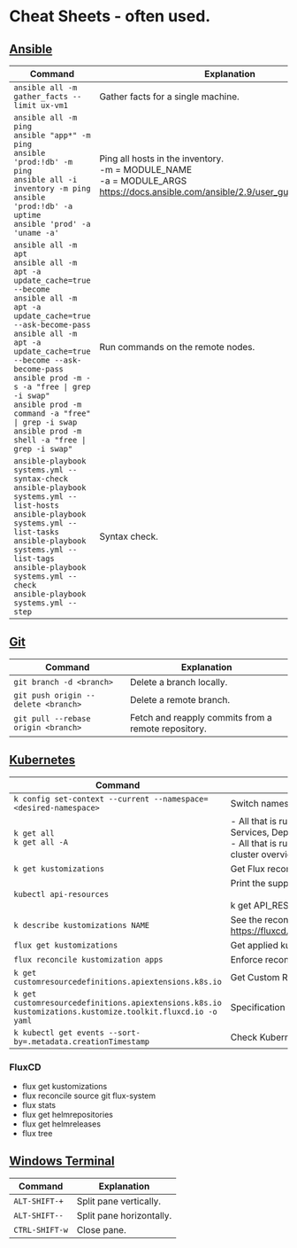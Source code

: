 # Cheat Sheets - often used.

## [Ansible](./DevOps/ansible.md)

Command | Explanation
--------|-------------
`ansible all -m gather_facts --limit ux-vm1` | Gather facts for a single machine.
`ansible all -m ping`<br>`ansible "app*" -m ping`<br>`ansible 'prod:!db' -m ping`<br>`ansible all -i inventory -m ping`<br>`ansible 'prod:!db' -a uptime`<br>`ansible 'prod' -a 'uname -a'` | Ping all hosts in the inventory.<br>-m = MODULE_NAME<br> -a =  MODULE_ARGS<br>https://docs.ansible.com/ansible/2.9/user_guide/modules.html
`ansible all -m apt`<br>`ansible all -m apt -a update_cache=true --become`<br>`ansible all -m apt -a update_cache=true  --ask-become-pass`<br>`ansible all -m apt -a update_cache=true --become --ask-become-pass`<br>`ansible prod -m -s -a "free \| grep -i swap"`<br>`ansible prod -m command -a "free" \| grep -i swap`<br>`ansible prod -m shell -a "free \| grep -i swap"` | Run commands on the remote nodes.
`ansible-playbook systems.yml --syntax-check`<br>`ansible-playbook systems.yml --list-hosts`<br>`ansible-playbook systems.yml --list-tasks`<br>`ansible-playbook systems.yml --list-tags`<br>`ansible-playbook systems.yml --check`<br>`ansible-playbook systems.yml --step` | Syntax check.

## [Git](./DevOps/ansible.md)

Command | Explanation
--------|-------------
`git branch -d <branch>` | Delete a branch locally.
`git push origin --delete <branch>` | Delete a remote branch.
`git pull --rebase origin <branch>` | Fetch and reapply commits from a remote repository.

## [Kubernetes](./DevOps/git.md)

| Command                                                                                                   | Explanation                                                                                                                                                     |
| --------------------------------------------------------------------------------------------------------- | --------------------------------------------------------------------------------------------------------------------------------------------------------------- |
| `k config set-context --current --namespace=<desired-namespace>`                                          | Switch namespace.                                                                                                                                               |
| `k get all` <br> `k get all -A`                                                                           | - All that is running in a current namespace (PODS, Services, Deployments, etc.) <br>- All that is running in ALL namespaces! Good Kubernetes cluster overview! |
| `k get kustomizations`                                                                                    | Get Flux reconciliation status.                                                                                                                                 |
| `kubectl api-resources`                                                                                   | Print the supported API resources - USEFUL!<br><br>k get API_RESOURCE                                                                                           |
| `k describe kustomizations NAME`                                                                          | See the reconciliation status conditions and events. https://fluxcd.io/flux/components/kustomize/kustomizations/                                                |
| `flux get kustomizations`                                                                                 | Get applied kustomizations.                                                                                                                                     |
| `flux reconcile kustomization apps`                                                                       | Enforce reconciliation.                                                                                                                                         |
| `k get customresourcedefinitions.apiextensions.k8s.io`                                                    | Get Custom Resource Definitions.                                                                                                                                |
| `k get customresourcedefinitions.apiextensions.k8s.io kustomizations.kustomize.toolkit.fluxcd.io -o yaml` | Specification of the Kustomization custom resource in yaml.                                                                                                     |
| `k kubectl get events --sort-by=.metadata.creationTimestamp`                                              | Check Kubernetes events for detailed logs.                                                                                                                      |

### FluxCD

- flux get kustomizations
- flux reconcile source git flux-system
- flux stats
- flux get helmrepositories
- flux get helmreleases
- flux tree

## [Windows Terminal](./Windows/windows-terminal-panes.md)

Command | Explanation
--------|-------------
`ALT-SHIFT-+` | Split pane vertically.
`ALT-SHIFT--` | Split pane horizontally.
`CTRL-SHIFT-w` | Close pane.